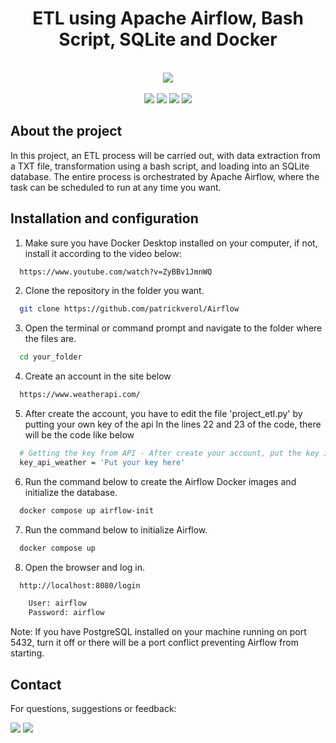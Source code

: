 <h1 align="center">
    ETL using Apache Airflow, Bash Script, SQLite and Docker
</h1>

<br>
    <div align="center">
        <a><img src="https://github.com/user-attachments/assets/6e716ab9-5503-42f9-82c1-cf9e8e8b6f57"></a> 
    </div>
</br>

<div align="center">
    <a href = "https://www.python.org/" target="_blank"><img src="https://img.shields.io/badge/Python-14354C?style=for-the-badge&logo=python&logoColor=white" target="_blank"></a> 
    <a href = "https://airflow.apache.org/docs/"><img src="https://img.shields.io/badge/Apache%20Airflow-017CEE?style=for-the-badge&logo=Apache%20Airflow&logoColor=white" target="_blank"></a>
    <a href = "https://docs.docker.com/"><img src="https://img.shields.io/badge/docker-%230db7ed.svg?style=for-the-badge&logo=docker&logoColor=white" target="_blank"></a>
    <a href = "https://www.sqlite.org/docs.html"><img src="https://img.shields.io/badge/sqlite-%2307405e.svg?style=for-the-badge&logo=sqlite&logoColor=white" target="_blank"></a>
</div> 

## About the project

In this project, an ETL process will be carried out, with data extraction from a TXT file, transformation using a bash script, and loading into an SQLite database. The entire process is orchestrated by Apache Airflow, where the task can be scheduled to run at any time you want.

## Installation and configuration

  1. Make sure you have Docker Desktop installed on your computer, if not, install it according to the video below:

```bash
  https://www.youtube.com/watch?v=ZyBBv1JmnWQ
```

  2. Clone the repository in the folder you want.

```bash
  git clone https://github.com/patrickverol/Airflow
```
  3. Open the terminal or command prompt and navigate to the folder where the files are.

```bash
  cd your_folder
```
  4. Create an account in the site below

```bash
  https://www.weatherapi.com/
```
  5. After create the account, you have to edit the file 'project_etl.py' by putting your own key of the api
  In the lines 22 and 23 of the code, there will be the code like below

```bash
  # Getting the key from API - After create your account, put the key in this variable
  key_api_weather = 'Put your key here'
```
  6. Run the command below to create the Airflow Docker images and initialize the database.
```bash
  docker compose up airflow-init
```
  7. Run the command below to initialize Airflow.

```bash
  docker compose up
```
  8. Open the browser and log in.
```bash
  http://localhost:8080/login

    User: airflow
    Password: airflow
```
Note: If you have PostgreSQL installed on your machine running on port 5432, turn it off or there will be a port conflict preventing Airflow from starting.

## Contact

For questions, suggestions or feedback:

<div>
    <a href="https://www.linkedin.com/in/patrick-verol/" target="_blank"><img src="https://img.shields.io/badge/-LinkedIn-%230077B5?style=for-the-badge&logo=linkedin&logoColor=white" target="_blank"></a> 
    <a href = "mailto:patrickverol@gmail.com"><img src="https://img.shields.io/badge/-Gmail-%23333?style=for-the-badge&logo=gmail&logoColor=white" target="_blank"></a>
</div> 
